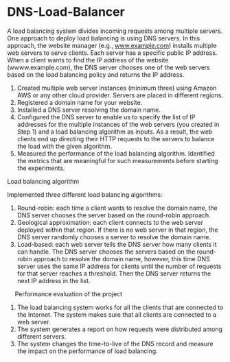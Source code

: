# DNS-Load-Balancer

A load balancing system divides incoming requests among multiple servers. One approach to deploy load balancing is using DNS servers. In this approach, the website manager (e.g., www.example.com) installs multiple web servers to serve clients. Each server has a specific public IP address. When a client wants to find the IP address of the website (wwww.example.com), the DNS server chooses one of the web servers based on the load balancing policy and returns the IP address.

1.	Created multiple web server instances (minimum three) using Amazon AWS or any other cloud provider. Servers are placed in different regions. 
2.	Registered a domain name for your website.
3.	Installed a DNS server resolving the domain name.
4.	Configured the DNS server to enable us to specify the list of IP addresses for the multiple instances of the web servers (you created in Step 1) and a load balancing algorithm as inputs. As a result, the web clients end up directing their HTTP requests to the servers to balance the load with the given algorithm.
5.	Measured the performance of the load balancing algorithm. Identified the metrics that are meaningful for such measurements before starting the experiments.

Load balancing algorithm

Implemented three different load balancing algorithms:

1.	Round-robin: each time a client wants to resolve the domain name, the DNS server chooses the server based on the round-robin approach.
2.	Geological approximation: each client connects to the web server deployed within that region.  If there is no web server in that region, the DNS server randomly chooses a server to resolve the domain name.
3.	Load-based: each web server tells the DNS server how many clients it can handle. The DNS server chooses the servers based on the round-robin approach to resolve the domain name, however, this time DNS server uses the same IP address for clients until the number of requests for that server reaches a threshold. Then the DNS server returns the next IP address in the list.

 
Performance evaluation of the project
1.	The load balancing system works for all the clients that are connected to the Internet. The system makes sure that all clients are connected to a web server.
2.	The system generates a report on how requests were distributed among different servers.
3.	The system changes the time-to-live of the DNS record and measure the impact on the performance of load balancing.
